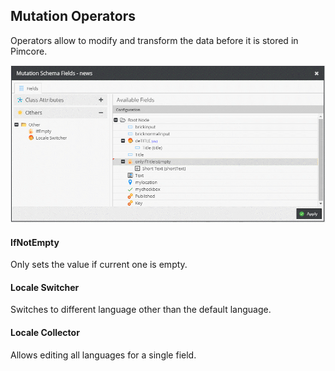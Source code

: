 ## Mutation Operators

Operators allow to modify and transform the data before it is stored in Pimcore.

![Overview](../../img/graphql/mutation_operators.png)

#### IfNotEmpty

Only sets the value if current one is empty.

#### Locale Switcher

Switches to different language other than the default language.

#### Locale Collector

Allows editing all languages for a single field.

